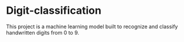 # Digit-classification

This project is a machine learning model built to recognize and classify handwritten digits from 0 to 9.
